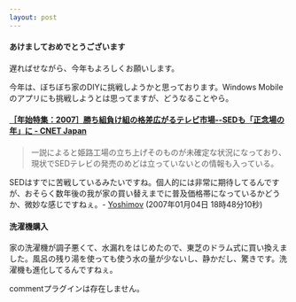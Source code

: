 ```yaml
---
layout: post
---
```

<h4>あけましておめでとうございます</h4>
<p>遅ればせながら、今年もよろしくお願いします。</p>
<p>今年は、ぼちぼち家のDIYに挑戦しようかと思っております。Windows Mobileのアプリにも挑戦しようとは思ってますが、どうなることやら。</p>
<h4><a href="http://japan.cnet.com/sp/halfyear/story/0,2000072660,20340144-2,00.htm">［年始特集：2007］勝ち組負け組の格差広がるテレビ市場--SEDも「正念場の年」に - CNET Japan</a></h4>
<blockquote><p>一説によると姫路工場の立ち上げそのものが未確定な状況になっており、現状でSEDテレビの発売のめどは立っていないとの情報も入っている。</p>
</blockquote>
<p>SEDはすでに苦戦しているみたいですね。個人的には非常に期待してるんですが、おそらく数年後の我が家の買い替えまでに普及価格帯になっているかどうか、微妙な感じですねぇ。- <a href="/?page=Yoshimov" class="wikipage">Yoshimov</a> (2007年01月04日 18時48分10秒)</p>
<h4>洗濯機購入</h4>
<p>家の洗濯機が調子悪くて、水漏れをはじめたので、東芝のドラム式に買い換えました。風呂の残り湯を使っても使う水の量が少ないし、静かだし、驚きです。洗濯機も進化してるんですねぇ。</p>
<p><span class="error">commentプラグインは存在しません。</span> </p>
